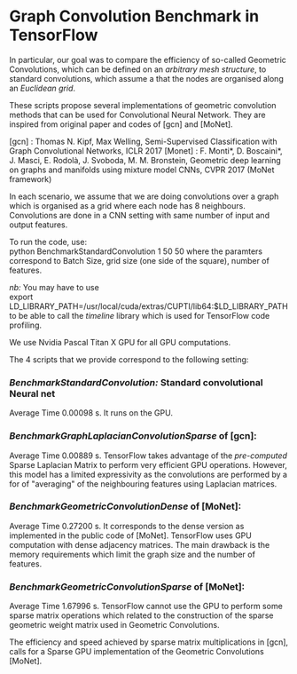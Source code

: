 # Graph Convolution Benchmark in TensorFlow

In particular, our goal was to compare the efficiency of so-called Geometric Convolutions, 
which can be defined on an *arbitrary mesh structure*, to standard convolutions, which assume a that the nodes are organised along an 
*Euclidean grid*.

These scripts propose several implementations of geometric convolution methods that can be used for Convolutional Neural Network. 
They are inspired from original paper and codes of [gcn] and [MoNet].   


[gcn] : Thomas N. Kipf, Max Welling, Semi-Supervised Classification with Graph Convolutional Networks, ICLR 2017
[Monet] : F. Monti*, D. Boscaini*, J. Masci, E. Rodolà, J. Svoboda, M. M. Bronstein, Geometric deep learning on graphs and manifolds using mixture model CNNs, CVPR 2017 (MoNet framework)

In each scenario, we assume that we are doing convolutions over a graph which is organised as a grid where each node has 8 neighbours. 
Convolutions are done in a CNN setting with same number of input and output features.

To run the code, use:   
python BenchmarkStandardConvolution 1 50 50
where the paramters correspond to Batch Size, grid size (one side of the square), number of features.

*nb:* You may have to use   
export LD_LIBRARY_PATH=/usr/local/cuda/extras/CUPTI/lib64:$LD_LIBRARY_PATH   
to be able to call the *timeline* library which is used for TensorFlow code profiling.   

We use Nvidia Pascal Titan X GPU for all GPU computations.

The 4 scripts that we provide correspond to the following setting:   
### *BenchmarkStandardConvolution:* Standard convolutional Neural net
Average Time 0.00098 s. It runs on the GPU.

### *BenchmarkGraphLaplacianConvolutionSparse* of [gcn]:   
Average Time 0.00889 s. TensorFlow takes advantage of the *pre-computed* Sparse Laplacian Matrix to perform very efficient GPU operations. However, this model has a limited expressivity as the convolutions are performed by a for of "averaging" of the neighbouring features using Laplacian matrices.

### *BenchmarkGeometricConvolutionDense* of [MoNet]:   
Average Time 0.27200 s. It corresponds to the dense version as implemented in the public code of [MoNet]. 
TensorFlow uses GPU computation with dense adjacency matrices. The main drawback is the memory requirements which limit the graph size and the number of features.

### *BenchmarkGeometricConvolutionSparse* of [MoNet]:   
Average Time 1.67996 s. TensorFlow cannot use the GPU to perform some sparse matrix operations which related to the construction of the sparse geometric weight matrix used
in Geometric Convolutions.

The efficiency and speed achieved by sparse matrix multiplications in [gcn], calls for a Sparse GPU implementation of the Geometric Convolutions [MoNet].


